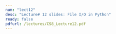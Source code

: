 ```yaml
---
num: "lect12"
desc: "Lecture# 12 slides: File I/O in Python"
ready: false
pdfurl: /lectures/CS8_Lecture12.pdf
---
```


